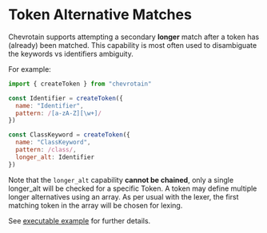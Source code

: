 # Token Alternative Matches

Chevrotain supports attempting a secondary **longer** match after a token has (already) been matched.
This capability is most often used to disambiguate the keywords vs identifiers ambiguity.

For example:

```javascript
import { createToken } from "chevrotain"

const Identifier = createToken({
  name: "Identifier",
  pattern: /[a-zA-Z][\w+]/
})

const ClassKeyword = createToken({
  name: "ClassKeyword",
  pattern: /class/,
  longer_alt: Identifier
})
```

Note that the `longer_alt` capability **cannot be chained**, only a single longer_alt will be checked for a specific Token. A token may define multiple longer alternatives using an array. As per usual with the lexer, the first matching token in the array will be chosen for lexing.

See [executable example](https://github.com/chevrotain/chevrotain/tree/master/examples/lexer/keywords_vs_identifiers)
for further details.
